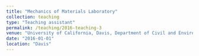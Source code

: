 ```yaml
---
title: "Mechanics of Materials Laboratory"
collection: teaching
type: "Teaching assistant"
permalink: /teaching/2016-teaching-3
venue: "University of California, Davis, Department of Civil and Environmental Engineering"
date: "2016-01-01"
location: "Davis"
---
```


